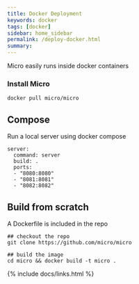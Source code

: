 ```yaml
---
title: Docker Deployment
keywords: docker
tags: [docker]
sidebar: home_sidebar
permalink: /deploy-docker.html
summary: 
---
```


Micro easily runs inside docker containers

### Install Micro

```
docker pull micro/micro
```

## Compose

Run a local server using docker compose

```
server:
  command: server
  build: .
  ports:
  - "8080:8080"
  - "8081:8081"
  - "8082:8082"
```

## Build from scratch

A Dockerfile is included in the repo

```
## checkout the repo
git clone https://github.com/micro/micro

## build the image
cd micro && docker build -t micro .
```

{% include docs/links.html %}
